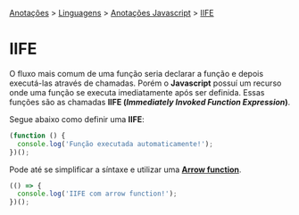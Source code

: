 [Anotações](../../) > [Linguagens](../Index.md) > [Anotações Javascript](./Index.md) > [IIFE](./IIFE.md)

# IIFE

O fluxo mais comum de uma função seria declarar a função e depois executá-las através de chamadas. Porém o **Javascript** possuí um recurso onde uma função se executa imediatamente após ser definida. Essas funções são as chamadas **IIFE (*Immediately Invoked Function Expression*)**.

Segue abaixo como definir uma **IIFE**:

```javascript
(function () {
  console.log('Função executada automaticamente!');
})();
```

Pode até se simplificar a síntaxe e utilizar uma **[Arrow function](./ArrowFunction)**.

```javascript
(() => {
  console.log('IIFE com arrow function!');
})();

```
